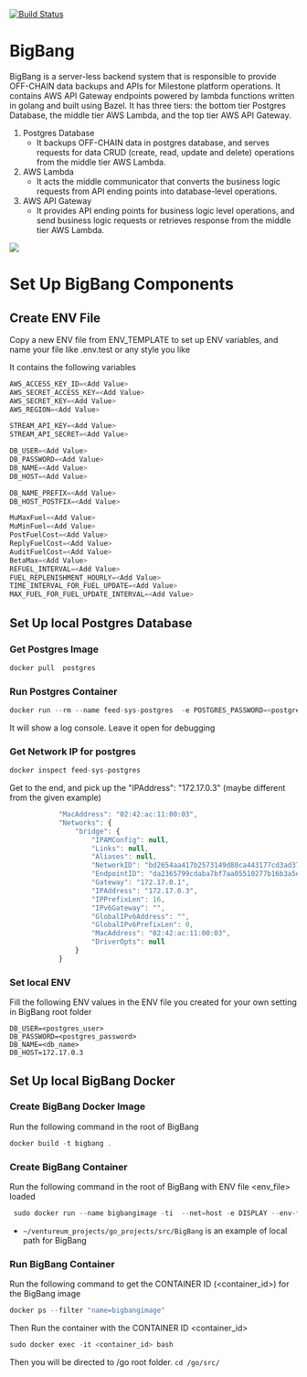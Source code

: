 
[![Build Status](https://travis-ci.com/ventureum/BigBang.svg?branch=master)](https://travis-ci.com/ventureum/BigBang)

# BigBang

BigBang is a server-less backend system that is responsible to provide OFF-CHAIN data backups and APIs for Milestone
platform operations. It contains AWS API Gateway endpoints powered by lambda functions written in golang and built
using Bazel. It has three tiers: the bottom tier Postgres Database,  the middle tier AWS Lambda, and the top
tier AWS API Gateway.

1. Postgres Database
    - It backups OFF-CHAIN data in postgres database, and serves requests for data CRUD (create, read, update and delete)
      operations from the middle tier AWS Lambda.
2. AWS Lambda
    - It acts the middle communicator that converts the business logic requests from API ending points into
      database-level operations.
3. AWS API Gateway
   - It provides API ending points for business logic level operations, and send business logic requests or retrieves
     response from the middle tier  AWS Lambda.
     
![](assets/images/BigBang.png)    


# Set Up BigBang Components


## Create ENV File

Copy a new ENV file from ENV_TEMPLATE to set up ENV variables, and name your file like .env.test or any style you like

It contains the following variables

```js
AWS_ACCESS_KEY_ID=<Add Value>
AWS_SECRET_ACCESS_KEY=<Add Value>
AWS_SECRET_KEY=<Add Value>
AWS_REGION=<Add Value>

STREAM_API_KEY=<Add Value>
STREAM_API_SECRET=<Add Value>

DB_USER=<Add Value>
DB_PASSWORD=<Add Value>
DB_NAME=<Add Value>
DB_HOST=<Add Value>

DB_NAME_PREFIX=<Add Value>
DB_HOST_POSTFIX=<Add Value>

MuMaxFuel=<Add Value>
MuMinFuel=<Add Value>
PostFuelCost=<Add Value>
ReplyFuelCost=<Add Value>
AuditFuelCost=<Add Value>
BetaMax=<Add Value>
REFUEL_INTERVAL=<Add Value>
FUEL_REPLENISHMENT_HOURLY=<Add Value>
TIME_INTERVAL_FOR_FUEL_UPDATE=<Add Value>
MAX_FUEL_FOR_FUEL_UPDATE_INTERVAL=<Add Value>
```

## Set Up local Postgres Database

### Get Postgres Image 

```js 
docker pull  postgres
```

### Run Postgres Container 

```js
docker run --rm --name feed-sys-postgres  -e POSTGRES_PASSWORD=<postgres_password> -e POSTGRES_USER=<postgres_user> -e POSTGRES_DB=<db_name>  -P --publish 127.0.0.1:5432:5432 postgres
```

It will show a log console. Leave it open for debugging

### Get Network IP for postgres 

```js
docker inspect feed-sys-postgres
```

Get to the end, and pick up the  "IPAddress": "172.17.0.3" (maybe different from  the given example)

```js
            "MacAddress": "02:42:ac:11:00:03",
            "Networks": {
                "bridge": {
                    "IPAMConfig": null,
                    "Links": null,
                    "Aliases": null,
                    "NetworkID": "bd2654aa417b2573149d80ca443177cd3ad37656bb4421374bdd1b4a4ceb1187",
                    "EndpointID": "da2365799cdaba7bf7aa05510277b16b3a5e64b7087b128f187d4894b916832b",
                    "Gateway": "172.17.0.1",
                    "IPAddress": "172.17.0.3",
                    "IPPrefixLen": 16,
                    "IPv6Gateway": "",
                    "GlobalIPv6Address": "",
                    "GlobalIPv6PrefixLen": 0,
                    "MacAddress": "02:42:ac:11:00:03",
                    "DriverOpts": null
                }
            }
```


### Set local ENV

Fill the following ENV values in the ENV file you created for your own setting in BigBang root folder

```
DB_USER=<postgres_user>
DB_PASSWORD=<postgres_password>
DB_NAME=<db_name>
DB_HOST=172.17.0.3 
```

## Set Up local BigBang Docker


### Create BigBang Docker Image

Run the following command in the root of BigBang

```js
docker build -t bigbang . 
```

### Create BigBang Container

Run the following command in the root of BigBang with ENV file <env_file> loaded 

```js
 sudo docker run --name bigbangimage -ti  --net=host -e DISPLAY --env-file <env_file> -v ~/ventureum_projects/go_projects/src/BigBang:/go/src/BigBang bigbang:latest
```
- `~/ventureum_projects/go_projects/src/BigBang` is an example of local path for BigBang

### Run BigBang Container 

Run the following command to get the CONTAINER ID (<container_id>) for the BigBang image 

```js
docker ps --filter "name=bigbangimage"
```

Then Run the container with the CONTAINER ID <container_id>

```js
sudo docker exec -it <container_id> bash 
```

Then you will be directed to /go root folder.  `cd /go/src/`
